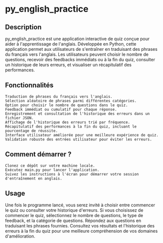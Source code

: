 # py_english_practice

## Description
py_english_practice est une application interactive de quiz conçue pour aider à l'apprentissage de l'anglais. Développée en Python, cette application permet aux utilisateurs de s'entraîner en traduisant des phrases du français vers l'anglais. Les utilisateurs peuvent choisir le nombre de questions, recevoir des feedbacks immédiats ou à la fin du quiz, consulter un historique de leurs erreurs, et visualiser un récapitulatif des performances.

## Fonctionnalités
    Traduction de phrases du français vers l'anglais.
    Sélection aléatoire de phrases parmi différentes catégories.
    Option pour choisir le nombre de questions dans le quiz.
    Feedback immédiat ou cumulatif pour chaque réponse.
    Enregistrement et consultation de l'historique des erreurs dans un fichier JSON.
    Affichage de l'historique des erreurs trié par fréquence.
    Récapitulatif des performances à la fin du quiz, incluant le pourcentage de réussite.
    Interface utilisateur améliorée pour une meilleure expérience de quiz.
    Validation robuste des entrées utilisateur pour éviter les erreurs.

## Comment démarrer ?
    Clonez ce dépôt sur votre machine locale.
    Exécutez main.py pour lancer l'application.
    Suivez les instructions à l'écran pour démarrer votre session d'entraînement en anglais.

## Usage
Une fois le programme lancé, vous serez invité à choisir entre commencer le quiz ou consulter votre historique d'erreurs. Si vous choisissez de commencer le quiz, sélectionnez le nombre de questions, le type de feedback, et la catégorie de questions. Répondez aux questions en traduisant les phrases fournies. Consultez vos résultats et l'historique des erreurs à la fin du quiz pour une meilleure compréhension de vos domaines d'amélioration.